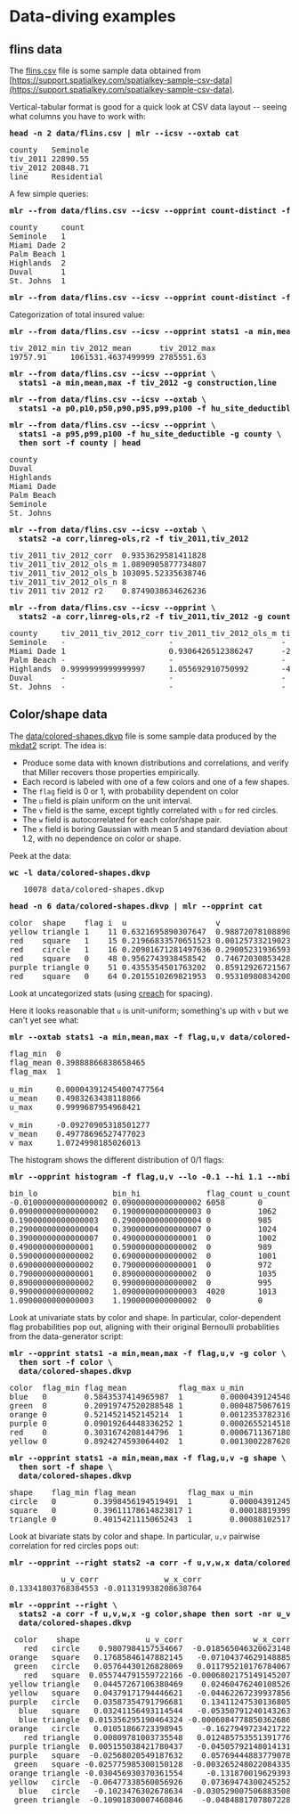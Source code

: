 <!---  PLEASE DO NOT EDIT DIRECTLY. EDIT THE .md.in FILE PLEASE. --->
# Data-diving examples

## flins data

The [flins.csv](data/flins.csv) file is some sample data obtained from [https://support.spatialkey.com/spatialkey-sample-csv-data](https://support.spatialkey.com/spatialkey-sample-csv-data).

Vertical-tabular format is good for a quick look at CSV data layout -- seeing what columns you have to work with:

<pre class="pre-highlight">
<b>head -n 2 data/flins.csv | mlr --icsv --oxtab cat</b>
</pre>
<pre class="pre-non-highlight">
county   Seminole
tiv_2011 22890.55
tiv_2012 20848.71
line     Residential
</pre>

A few simple queries:

<pre class="pre-highlight">
<b>mlr --from data/flins.csv --icsv --opprint count-distinct -f county | head</b>
</pre>
<pre class="pre-non-highlight">
county     count
Seminole   1
Miami Dade 2
Palm Beach 1
Highlands  2
Duval      1
St. Johns  1
</pre>

<pre class="pre-highlight">
<b>mlr --from data/flins.csv --icsv --opprint count-distinct -f construction,line</b>
</pre>

Categorization of total insured value:

<pre class="pre-highlight">
<b>mlr --from data/flins.csv --icsv --opprint stats1 -a min,mean,max -f tiv_2012</b>
</pre>
<pre class="pre-non-highlight">
tiv_2012_min tiv_2012_mean      tiv_2012_max
19757.91     1061531.4637499999 2785551.63
</pre>

<pre class="pre-highlight">
<b>mlr --from data/flins.csv --icsv --opprint \</b>
<b>  stats1 -a min,mean,max -f tiv_2012 -g construction,line</b>
</pre>

<pre class="pre-highlight">
<b>mlr --from data/flins.csv --icsv --oxtab \</b>
<b>  stats1 -a p0,p10,p50,p90,p95,p99,p100 -f hu_site_deductible</b>
</pre>

<pre class="pre-highlight">
<b>mlr --from data/flins.csv --icsv --opprint \</b>
<b>  stats1 -a p95,p99,p100 -f hu_site_deductible -g county \</b>
<b>  then sort -f county | head</b>
</pre>
<pre class="pre-non-highlight">
county
Duval
Highlands
Miami Dade
Palm Beach
Seminole
St. Johns
</pre>

<pre class="pre-highlight">
<b>mlr --from data/flins.csv --icsv --oxtab \</b>
<b>  stats2 -a corr,linreg-ols,r2 -f tiv_2011,tiv_2012</b>
</pre>
<pre class="pre-non-highlight">
tiv_2011_tiv_2012_corr  0.9353629581411828
tiv_2011_tiv_2012_ols_m 1.0890905877734807
tiv_2011_tiv_2012_ols_b 103095.52335638746
tiv_2011_tiv_2012_ols_n 8
tiv_2011_tiv_2012_r2    0.8749038634626236
</pre>

<pre class="pre-highlight">
<b>mlr --from data/flins.csv --icsv --opprint \</b>
<b>  stats2 -a corr,linreg-ols,r2 -f tiv_2011,tiv_2012 -g county</b>
</pre>
<pre class="pre-non-highlight">
county     tiv_2011_tiv_2012_corr tiv_2011_tiv_2012_ols_m tiv_2011_tiv_2012_ols_b tiv_2011_tiv_2012_ols_n tiv_2011_tiv_2012_r2
Seminole   -                      -                       -                       1                       -
Miami Dade 1                      0.9306426512386247      -2311.1543275160047     2                       0.9999999999999999
Palm Beach -                      -                       -                       1                       -
Highlands  0.9999999999999997     1.055692910750992       -4529.7939388307705     2                       0.9999999999999992
Duval      -                      -                       -                       1                       -
St. Johns  -                      -                       -                       1                       -
</pre>

## Color/shape data

The [data/colored-shapes.dkvp](data/colored-shapes.dkvp) file is some sample data produced by the [mkdat2](../data/mkdat2) script. The idea is:

* Produce some data with known distributions and correlations, and verify that Miller recovers those properties empirically.
* Each record is labeled with one of a few colors and one of a few shapes.
* The `flag` field is 0 or 1, with probability dependent on color
* The `u` field is plain uniform on the unit interval.
* The `v` field is the same, except tightly correlated with `u` for red circles.
* The `w` field is autocorrelated for each color/shape pair.
* The `x` field is boring Gaussian with mean 5 and standard deviation about 1.2, with no dependence on color or shape.

Peek at the data:

<pre class="pre-highlight">
<b>wc -l data/colored-shapes.dkvp</b>
</pre>
<pre class="pre-non-highlight">
   10078 data/colored-shapes.dkvp
</pre>

<pre class="pre-highlight">
<b>head -n 6 data/colored-shapes.dkvp | mlr --opprint cat</b>
</pre>
<pre class="pre-non-highlight">
color  shape    flag i  u                   v                    w                   x
yellow triangle 1    11 0.6321695890307647  0.9887207810889004   0.4364983936735774  5.7981881667050565
red    square   1    15 0.21966833570651523 0.001257332190235938 0.7927778364718627  2.944117399716207
red    circle   1    16 0.20901671281497636 0.29005231936593445  0.13810280912907674 5.065034003400998
red    square   0    48 0.9562743938458542  0.7467203085342884   0.7755423050923582  7.117831369597269
purple triangle 0    51 0.4355354501763202  0.8591292672156728   0.8122903963006748  5.753094629505863
red    square   0    64 0.2015510269821953  0.9531098083420033   0.7719912015786777  5.612050466474166
</pre>

Look at uncategorized stats (using [creach](https://github.com/johnkerl/scripts/blob/master/fundam/creach) for spacing).

Here it looks reasonable that `u` is unit-uniform; something's up with `v` but we can't yet see what:

<pre class="pre-highlight">
<b>mlr --oxtab stats1 -a min,mean,max -f flag,u,v data/colored-shapes.dkvp | creach 3</b>
</pre>
<pre class="pre-non-highlight">
flag_min  0
flag_mean 0.39888866838658465
flag_max  1

u_min     0.000043912454007477564
u_mean    0.4983263438118866
u_max     0.9999687954968421

v_min     -0.09270905318501277
v_mean    0.49778696527477023
v_max     1.0724998185026013
</pre>

The histogram shows the different distribution of 0/1 flags:

<pre class="pre-highlight">
<b>mlr --opprint histogram -f flag,u,v --lo -0.1 --hi 1.1 --nbins 12 data/colored-shapes.dkvp</b>
</pre>
<pre class="pre-non-highlight">
bin_lo                bin_hi              flag_count u_count v_count
-0.010000000000000002 0.09000000000000002 6058       0       36
0.09000000000000002   0.19000000000000003 0          1062    988
0.19000000000000003   0.29000000000000004 0          985     1003
0.29000000000000004   0.39000000000000007 0          1024    1014
0.39000000000000007   0.4900000000000001  0          1002    991
0.4900000000000001    0.5900000000000002  0          989     1041
0.5900000000000002    0.6900000000000002  0          1001    1016
0.6900000000000002    0.7900000000000001  0          972     962
0.7900000000000001    0.8900000000000002  0          1035    1070
0.8900000000000002    0.9900000000000002  0          995     993
0.9900000000000002    1.0900000000000003  4020       1013    939
1.0900000000000003    1.1900000000000002  0          0       25
</pre>

Look at univariate stats by color and shape. In particular, color-dependent flag probabilities pop out, aligning with their original Bernoulli probablities from the data-generator script:

<pre class="pre-highlight">
<b>mlr --opprint stats1 -a min,mean,max -f flag,u,v -g color \</b>
<b>  then sort -f color \</b>
<b>  data/colored-shapes.dkvp</b>
</pre>
<pre class="pre-non-highlight">
color  flag_min flag_mean           flag_max u_min                   u_mean              u_max              v_min                 v_mean              v_max
blue   0        0.5843537414965987  1        0.000043912454007477564 0.517717155039078   0.9999687954968421 0.0014886830387470518 0.49105642841387653 0.9995761761685742
green  0        0.20919747520288548 1        0.00048750676198217047  0.5048610622924616  0.9999361779701204 0.0005012669003675585 0.49908475928072205 0.9996764373885353
orange 0        0.5214521452145214  1        0.00123537823160913     0.49053241689014415 0.9988853487546249 0.0024486660337188493 0.4877637745987629  0.998475130432018
purple 0        0.09019264448336252 1        0.0002655214518428872   0.4940049543793683  0.9996465731736793 0.0003641137096487279 0.497050699948439   0.9999751864255598
red    0        0.3031674208144796  1        0.0006711367180041172   0.49255964831571375 0.9998822102016469 -0.09270905318501277  0.4965350959465078  1.0724998185026013
yellow 0        0.8924274593064402  1        0.001300228762057487    0.49712912165196765 0.99992313390574   0.0007109695568577878 0.510626599360317   0.9999189897724752
</pre>

<pre class="pre-highlight">
<b>mlr --opprint stats1 -a min,mean,max -f flag,u,v -g shape \</b>
<b>  then sort -f shape \</b>
<b>  data/colored-shapes.dkvp</b>
</pre>
<pre class="pre-non-highlight">
shape    flag_min flag_mean           flag_max u_min                   u_mean              u_max              v_min                  v_mean              v_max
circle   0        0.3998456194519491  1        0.000043912454007477564 0.49855450951394115 0.99992313390574   -0.09270905318501277   0.49552415740048406 1.0724998185026013
square   0        0.39611178614823817 1        0.0001881939925673093   0.499385458061097   0.9999687954968421 0.00008930277299445954 0.49653825501903986 0.9999751864255598
triangle 0        0.4015421115065243  1        0.000881025170573424    0.4968585405884252  0.9996614910922645 0.000716883409890845   0.501049532862137   0.9999946837499262
</pre>

Look at bivariate stats by color and shape. In particular, `u,v` pairwise correlation for red circles pops out:

<pre class="pre-highlight">
<b>mlr --opprint --right stats2 -a corr -f u,v,w,x data/colored-shapes.dkvp</b>
</pre>
<pre class="pre-non-highlight">
           u_v_corr              w_x_corr 
0.13341803768384553 -0.011319938208638764 
</pre>

<pre class="pre-highlight">
<b>mlr --opprint --right \</b>
<b>  stats2 -a corr -f u,v,w,x -g color,shape then sort -nr u_v_corr \</b>
<b>  data/colored-shapes.dkvp</b>
</pre>
<pre class="pre-non-highlight">
 color    shape              u_v_corr               w_x_corr 
   red   circle    0.9807984157534667  -0.018565046320623148 
orange   square   0.17685846147882145   -0.07104374629148885 
 green   circle   0.05764430126828069   0.011795210176784067 
   red   square  0.055744791559722166 -0.0006802175149145207 
yellow triangle   0.04457267106380469    0.02460476240108526 
yellow   square   0.04379171794446621   -0.04462267239937856 
purple   circle   0.03587354791796681    0.13411247530136805 
  blue   square   0.03241156493114544   -0.05350791240143263 
  blue triangle  0.015356295190464324 -0.0006084778850362686 
orange   circle   0.01051866723398945    -0.1627949723421722 
   red triangle   0.00809781003735548   0.012485753551391776 
purple triangle  0.005155038421780437   -0.04505792148014131 
purple   square  -0.02568020549187632    0.05769444883779078 
 green   square -0.025775985300150128  -0.003265248022084335 
orange triangle -0.030456930370361554     -0.131870019629393 
yellow   circle  -0.06477338560056926    0.07369474300245252 
  blue   circle   -0.1023476302678634  -0.030529007506883508 
 green triangle  -0.10901830007460846    -0.0484881707807228 
</pre>
